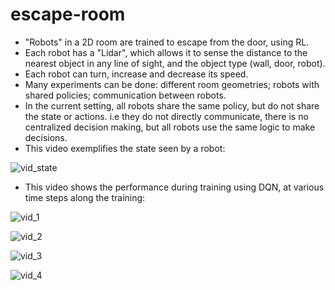 # escape-room
* "Robots" in a 2D room are trained to escape from the door, using RL.
* Each robot has a "Lidar", which allows it to sense the distance to the nearest object in any line of sight, and the object type (wall, door, robot).
* Each robot can turn, increase and decrease its speed.
* Many experiments can be done: different room geometries; robots with shared policies; communication between robots.
* In the current setting, all robots share the same policy, but do not share the state or actions. i.e they do not directly communicate, there is no centralized decision making, but all robots use the same logic to make decisions.
* This video exemplifies the state seen by a robot:

![vid_state](https://user-images.githubusercontent.com/5672933/189739622-4b356189-2cb6-4ab5-b75d-f8572be7151a.gif)


* This video shows the performance during training using DQN, at various time steps along the training:

![vid_1](https://user-images.githubusercontent.com/5672933/189739596-f6972d26-bdc4-48c7-8229-b241f8f1c051.gif)

![vid_2](https://user-images.githubusercontent.com/5672933/189739603-354e905c-2691-46e3-99b1-12cd3a03f271.gif)

![vid_3](https://user-images.githubusercontent.com/5672933/189739609-d829c0a4-10eb-4455-80c3-55d84df142e9.gif)

![vid_4](https://user-images.githubusercontent.com/5672933/189739616-665b12a5-510a-447d-8fcb-e8562307dc6c.gif)
